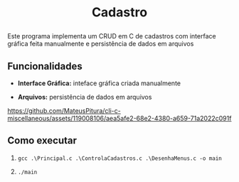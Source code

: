 <h1 align="center"> 
  <p>Cadastro</p> 
</h1> 

Este programa implementa um CRUD em C de cadastros com interface gráfica feita manualmente e persistência de dados em arquivos

## Funcionalidades 

- **Interface Gráfica:** inteface gráfica criada manualmente 

- **Arquivos:** persistência de dados em arquivos

https://github.com/MateusPitura/cli-c-miscellaneous/assets/119008106/aea5afe2-68e2-4380-a659-71a2022c091f

## Como executar 

1. `gcc .\Principal.c .\ControlaCadastros.c .\DesenhaMenus.c -o main`  

2. `./main`
